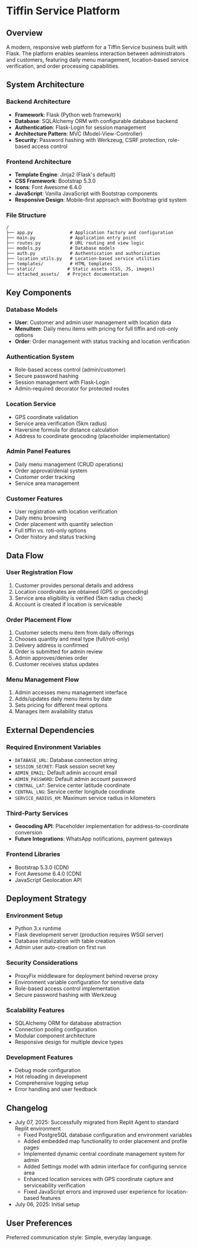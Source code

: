 # Tiffin Service Platform

## Overview

A modern, responsive web platform for a Tiffin Service business built with Flask. The platform enables seamless interaction between administrators and customers, featuring daily menu management, location-based service verification, and order processing capabilities.

## System Architecture

### Backend Architecture
- **Framework**: Flask (Python web framework)
- **Database**: SQLAlchemy ORM with configurable database backend
- **Authentication**: Flask-Login for session management
- **Architecture Pattern**: MVC (Model-View-Controller)
- **Security**: Password hashing with Werkzeug, CSRF protection, role-based access control

### Frontend Architecture
- **Template Engine**: Jinja2 (Flask's default)
- **CSS Framework**: Bootstrap 5.3.0
- **Icons**: Font Awesome 6.4.0
- **JavaScript**: Vanilla JavaScript with Bootstrap components
- **Responsive Design**: Mobile-first approach with Bootstrap grid system

### File Structure
```
/
├── app.py              # Application factory and configuration
├── main.py             # Application entry point
├── routes.py           # URL routing and view logic
├── models.py           # Database models
├── auth.py             # Authentication and authorization
├── location_utils.py   # Location-based service utilities
├── templates/          # HTML templates
├── static/            # Static assets (CSS, JS, images)
└── attached_assets/   # Project documentation
```

## Key Components

### Database Models
- **User**: Customer and admin user management with location data
- **MenuItem**: Daily menu items with pricing for full tiffin and roti-only options
- **Order**: Order management with status tracking and location verification

### Authentication System
- Role-based access control (admin/customer)
- Secure password hashing
- Session management with Flask-Login
- Admin-required decorator for protected routes

### Location Service
- GPS coordinate validation
- Service area verification (5km radius)
- Haversine formula for distance calculation
- Address to coordinate geocoding (placeholder implementation)

### Admin Panel Features
- Daily menu management (CRUD operations)
- Order approval/denial system
- Customer order tracking
- Service area management

### Customer Features
- User registration with location verification
- Daily menu browsing
- Order placement with quantity selection
- Full tiffin vs. roti-only options
- Order history and status tracking

## Data Flow

### User Registration Flow
1. Customer provides personal details and address
2. Location coordinates are obtained (GPS or geocoding)
3. Service area eligibility is verified (5km radius check)
4. Account is created if location is serviceable

### Order Placement Flow
1. Customer selects menu item from daily offerings
2. Chooses quantity and meal type (full/roti-only)
3. Delivery address is confirmed
4. Order is submitted for admin review
5. Admin approves/denies order
6. Customer receives status updates

### Menu Management Flow
1. Admin accesses menu management interface
2. Adds/updates daily menu items by date
3. Sets pricing for different meal options
4. Manages item availability status

## External Dependencies

### Required Environment Variables
- `DATABASE_URL`: Database connection string
- `SESSION_SECRET`: Flask session secret key
- `ADMIN_EMAIL`: Default admin account email
- `ADMIN_PASSWORD`: Default admin account password
- `CENTRAL_LAT`: Service center latitude coordinate
- `CENTRAL_LNG`: Service center longitude coordinate
- `SERVICE_RADIUS_KM`: Maximum service radius in kilometers

### Third-Party Services
- **Geocoding API**: Placeholder implementation for address-to-coordinate conversion
- **Future Integrations**: WhatsApp notifications, payment gateways

### Frontend Libraries
- Bootstrap 5.3.0 (CDN)
- Font Awesome 6.4.0 (CDN)
- JavaScript Geolocation API

## Deployment Strategy

### Environment Setup
- Python 3.x runtime
- Flask development server (production requires WSGI server)
- Database initialization with table creation
- Admin user auto-creation on first run

### Security Considerations
- ProxyFix middleware for deployment behind reverse proxy
- Environment variable configuration for sensitive data
- Role-based access control implementation
- Secure password hashing with Werkzeug

### Scalability Features
- SQLAlchemy ORM for database abstraction
- Connection pooling configuration
- Modular component architecture
- Responsive design for multiple device types

### Development Features
- Debug mode configuration
- Hot reloading in development
- Comprehensive logging setup
- Error handling and user feedback

## Changelog
- July 07, 2025: Successfully migrated from Replit Agent to standard Replit environment
  - Fixed PostgreSQL database configuration and environment variables
  - Added embedded map functionality to order placement and profile pages
  - Implemented dynamic central coordinate management system for admin
  - Added Settings model with admin interface for configuring service area
  - Enhanced location services with GPS coordinate capture and serviceability verification
  - Fixed JavaScript errors and improved user experience for location-based features
- July 06, 2025: Initial setup

## User Preferences

Preferred communication style: Simple, everyday language.